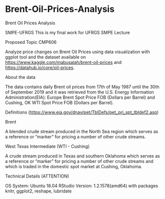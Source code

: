 # Brent-Oil-Prices-Analysis
Brent Oil Prices Analysis

SMPE-UFRGS
This is my final work for UFRGS SMPE Lecture

Proposed Topic CMP606

Analyze price changes on Brent Oil Prices using data visualization with ggplot tool and the dataset available on https://www.kaggle.com/mabusalah/brent-oil-prices and https://datahub.io/core/oil-prices.

About the data

The data contains daily Brent oil prices from 17th of May 1987 until the 30th of September 2019 and it was retrieved from the U.S. Energy Information Administration(EIA): Europe Brent Spot Price FOB (Dollars per Barrel) and Cushing, OK WTI Spot Price FOB (Dollars per Barrel).

Definitions (https://www.eia.gov/dnav/pet/TblDefs/pet_pri_spt_tbldef2.asp)

Brent 

A blended crude stream produced in the North Sea region which serves as a reference or “marker” for pricing a number of other crude streams. 

West Texas Intermediate (WTI - Cushing) 

A crude stream produced in Texas and southern Oklahoma which serves as a reference or “marker” for pricing a number of other crude streams and which is traded in the domestic spot market at Cushing, Oklahoma. 


Technical Details (ATTENTION)

OS System: Ubuntu 18.04
RStudio Version: 1.2.1578(amd64) with packages knitr, ggplot2, reshape, lubridate 
